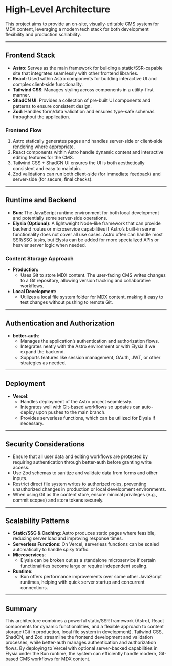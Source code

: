 # High-Level Architecture

This project aims to provide an on-site, visually-editable CMS system for MDX content, leveraging a modern tech stack for both development flexibility and production scalability.

---

## Frontend Stack

- **Astro**: Serves as the main framework for building a static/SSR-capable site that integrates seamlessly with other frontend libraries.  
- **React**: Used within Astro components for building interactive UI and complex client-side functionality.  
- **Tailwind CSS**: Manages styling across components in a utility-first manner.  
- **ShadCN UI**: Provides a collection of pre-built UI components and patterns to ensure consistent design.  
- **Zod**: Handles form/data validation and ensures type-safe schemas throughout the application.  

### Frontend Flow
1. Astro statically generates pages and handles server-side or client-side rendering where appropriate.  
2. React components within Astro handle dynamic content and interactive editing features for the CMS.  
3. Tailwind CSS + ShadCN UI ensures the UI is both aesthetically consistent and easy to maintain.  
4. Zod validations can run both client-side (for immediate feedback) and server-side (for secure, final checks).

---

## Runtime and Backend

- **Bun**: The JavaScript runtime environment for both local development and potentially some server-side operations.  
- **Elysia (Optional)**: A lightweight Node-like framework that can provide backend routes or microservice capabilities if Astro’s built-in server functionality does not cover all use cases. Astro often can handle most SSR/SSG tasks, but Elysia can be added for more specialized APIs or heavier server logic when needed.

### Content Storage Approach
- **Production:**  
  - Uses Git to store MDX content. The user-facing CMS writes changes to a Git repository, allowing version tracking and collaborative workflows.
- **Local Development:**  
  - Utilizes a local file system folder for MDX content, making it easy to test changes without pushing to remote Git.

---

## Authentication and Authorization

- **better-auth**:  
  - Manages the application’s authentication and authorization flows.  
  - Integrates neatly with the Astro environment or with Elysia if we expand the backend.  
  - Supports features like session management, OAuth, JWT, or other strategies as needed.

---

## Deployment

- **Vercel**:  
  - Handles deployment of the Astro project seamlessly.  
  - Integrates well with Git-based workflows so updates can auto-deploy upon pushes to the main branch.  
  - Provides serverless functions, which can be utilized for Elysia if necessary.

---

## Security Considerations

- Ensure that all user data and editing workflows are protected by requiring authentication through better-auth before granting write access.
- Use Zod schemas to sanitize and validate data from forms and other inputs.
- Restrict direct file system writes to authorized roles, preventing unauthorized changes in production or local development environments.
- When using Git as the content store, ensure minimal privileges (e.g., commit scopes) and store tokens securely.

---

## Scalability Patterns

- **Static/SSG & Caching**: Astro produces static pages where feasible, reducing server load and improving response times.
- **Serverless Functions**: On Vercel, serverless functions can be scaled automatically to handle spiky traffic.
- **Microservices**:
  - Elysia can be broken out as a standalone microservice if certain functionalities become large or require independent scaling.
- **Runtime**:
  - Bun offers performance improvements over some other JavaScript runtimes, helping with quick server startup and concurrent connections.

---

## Summary

This architecture combines a powerful static/SSR framework (Astro), React components for dynamic functionalities, and a flexible approach to content storage (Git in production, local file system in development). Tailwind CSS, ShadCN, and Zod streamline the frontend development and validation processes, while better-auth manages authentication and authorization flows. By deploying to Vercel with optional server-backed capabilities in Elysia under the Bun runtime, the system can efficiently handle modern, Git-based CMS workflows for MDX content.
